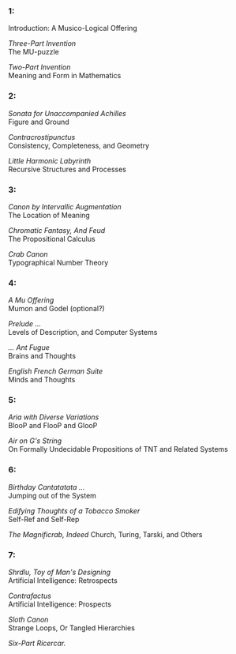 ### 1:
  Introduction: A Musico-Logical Offering  
  
  _Three-Part Invention_  
  The MU-puzzle  
  
  _Two-Part Invention_  
  Meaning and Form in Mathematics
  
### 2:
  _Sonata for Unaccompanied Achilles_  
  Figure and Ground  
  
  _Contracrostipunctus_  
  Consistency, Completeness, and Geometry  
  
  _Little Harmonic Labyrinth_  
  Recursive Structures and Processes  
  
### 3:
  _Canon by Intervallic Augmentation_  
  The Location of Meaning  
  
  _Chromatic Fantasy, And Feud_  
  The Propositional Calculus  
  
  _Crab Canon_  
  Typographical Number Theory  
  
### 4:
  _A Mu Offering_  
  Mumon and Godel (optional?)  
  
  _Prelude ..._  
  Levels of Description, and Computer Systems  
  
  _... Ant Fugue_  
  Brains and Thoughts 
  
  _English French German Suite_  
  Minds and Thoughts  
  
### 5:
  _Aria with Diverse Variations_  
  BlooP and FlooP and GlooP  
  
  _Air on G's String_  
  On Formally Undecidable Propositions of TNT and Related Systems
  
### 6:
  _Birthday Cantatatata ..._  
  Jumping out of the System  
  
  _Edifying Thoughts of a Tobacco Smoker_  
  Self-Ref and Self-Rep
  
  _The Magnificrab, Indeed_
  Church, Turing, Tarski, and Others
  
### 7:
  _Shrdlu, Toy of Man's Designing_  
  Artificial Intelligence: Retrospects
  
  _Contrafactus_  
  Artificial Intelligence: Prospects
  
  _Sloth Canon_  
  Strange Loops, Or Tangled Hierarchies
  
  _Six-Part Ricercar._
